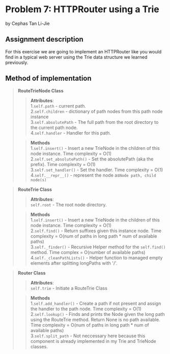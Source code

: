 # Problem 7: HTTPRouter using a Trie
by Cephas Tan Li-Jie
## Assignment description
For this exercise we are going to implement an HTTPRouter like you would find in a typical web server using the Trie data structure we learned previously.

## Method of implementation

>**RouteTrieNode Class**
>> **Attributes**:\
>>1.`self.path` - current path.\
>>2.`self.children` - dictionary of path nodes from this path node instance\
>>3.`self.absolutePath` - The full path from the root directory to the current path node.\
>>4.`self.handler` - Handler for this path.
> 
>> **Methods**\
>> 1.`self.insert()` - Insert a new TrieNode in the children of this node instance. Time complexity = O(1)\
>> 2.`self.set_absolutePath()` - Set the absolutePath (aka the prefix). Time complexity = O(1)\
>> 3.`self.set_handler()` - Set the handler. Time complexity = O(1)\
>> 4.`self.__repr__()`  - represent the node as`Node path, child node(s)`

>**RouteTrie Class**
> 
>> **Attributes**:\
>>`self.root` - The root node directory.
> 
>> **Methods**\
>> 1.`self.insert()` - Insert a new TrieNode in the children of this node instance. Time complexity = O(1)\
>> 2.`self.find()` - Return suffixes given this instance node. Time complexity = O(num of paths in long path * num of available paths)\
>>3.`self._finder()` - Recursive Helper method for the `self.find()` method. Time complex = O(number of available paths)
>> 4.`self._cleanPathLists()` - Helper function to managed empty elements after splitting longPaths with '/'. 

>**Router Class**
>> **Attributes**:\
>> `self.trie` - Initiate a RouteTrie Class
> 
>> **Methods**\
>> 1.`self.add_handler()` - Create a path if not present and assign the handler to the path node. Time complexity = O(1)\
>> 2.`self.lookup()` - Finds and prints the Node given the long path using the RouteTrie method. Return None is no path available. Time complexity = O(num of paths in long path * num of available paths)\
>> 3.`self.split_path` - Not neccessary here because this component is already implemented in my Trie and TrieNode classes.